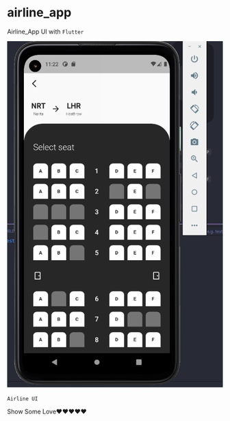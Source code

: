 # airline_app

Airline_App UI with ```Flutter```


![](assets/images/FinalScreenShot.png)

```Airline UI ```


Show Some Love❤️❤️❤️❤️❤️ 

